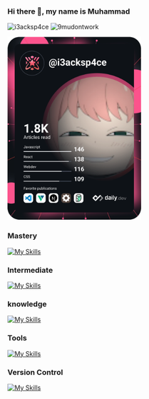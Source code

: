 ### Hi there 👋, my name is Muhammad
![i3acksp4ce](https://img.shields.io/badge/code-i3acksp4ce-%230078D6)
![9mudontwork](https://img.shields.io/badge/code-9mudontwork-%230078D6)

<a href="https://app.daily.dev/i3acksp4ce"><img src="https://github.com/9mudontwork/9mudontwork/blob/main/devcard.svg" width="300" alt="muhammad imoeb's Dev Card"/></a>

### Mastery 

[![My Skills](https://skillicons.dev/icons?i=html,css,js,ts,php,md&perline=8)](https://skillicons.dev)


### Intermediate 

[![My Skills](https://skillicons.dev/icons?i=go,python&perline=8)](https://skillicons.dev)


### knowledge

[![My Skills](https://skillicons.dev/icons?i=bootstrap,jquery,emotion,express,laravel,materialui,nextjs,nuxtjs,react,sass,styledcomponents,svelte,tailwind,vue,alpinejs,wordpress&perline=8)](https://skillicons.dev)


### Tools

[![My Skills](https://skillicons.dev/icons?i=vscode,cloudflare,docker,firebase,gcp,mysql,nodejs,postgres,vite,webpack,raspberrypi,netlify&perline=8)](https://skillicons.dev)


### Version Control

[![My Skills](https://skillicons.dev/icons?i=git,github,gitlab&perline=8)](https://skillicons.dev)
